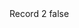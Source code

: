 <?xml version="1.0" encoding="UTF-8"?>
<CustomMetadata xmlns="http://soap.sforce.com/2006/04/metadata">
    <label>Record 2</label>
    <protected>false</protected>
</CustomMetadata>
